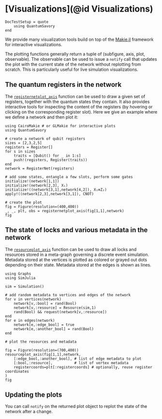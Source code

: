 # [Visualizations](@id Visualizations)

```@meta
DocTestSetup = quote
    using QuantumSavory
end
```

We provide many visualization tools build on top of the [Makie.jl](https://docs.makie.org/stable/) framework for interactive visualizations.

The plotting functions generally return a tuple of (subfigure, axis, plot, observable).
The observable can be used to issue a `notify` call that updates the plot with the current state of the network without replotting from scratch.
This is particularly useful for live simulation visualizations.

## The quantum registers in the network

The [`registernetplot_axis`](@ref) function can be used to draw a given set of registers, together with the quantum states they contain. It also provides interactive tools for inspecting the content of the registers (by hovering or clicking on the corresponding register slot). Here we give an example where we define a network and then plot it:

```@example vis
using CairoMakie # or GLMakie for interactive plots
using QuantumSavory

# create a network of qubit registers
sizes = [2,3,2,5]
registers = Register[]
for s in sizes
    traits = [Qubit() for _ in 1:s]
    push!(registers, Register(traits))
end
network = RegisterNet(registers)

# add some states, entangle a few slots, perform some gates
initialize!(network[1,1])
initialize!(network[2,3], X₁)
initialize!((network[3,1],network[4,2]), X₁⊗Z₂)
apply!((network[2,3],network[3,1]), CNOT)

# create the plot
fig = Figure(resolution=(400,400))
_, _, plt, obs = registernetplot_axis(fig[1,1],network)
fig
```

## The state of locks and various metadata in the network

The [`resourceplot_axis`](@ref) function can be used to draw all locks and resources stored in a meta-graph governing a discrete event simulation. Metadata stored at the vertices is plotted as colored or grayed out dots depending on their state. Metadata stored at the edges is shown as lines.

```@example vis
using Graphs
using SimJulia

sim = Simulation()

# add random metadata to vertices and edges of the network
for v in vertices(network)
    network[v,:bool] = rand(Bool)
    network[v,:resource] = Resource(sim,1)
    rand(Bool) && request(network[v,:resource])
end
for e in edges(network)
    network[e,:edge_bool] = true
    network[e,:another_bool] = rand(Bool)
end

# plot the resources and metadata

fig = Figure(resolution=(700,400))
resourceplot_axis(fig[1,1],network,
    [:edge_bool,:another_bool], # list of edge metadata to plot
    [:bool,:resource],          # list of vertex metadata
    registercoords=plt[:registercoords] # optionally, reuse register coordinates
)
fig
```

## Updating the plots

 You can call `notify` on the returned plot object to replot the state of the network after a change.